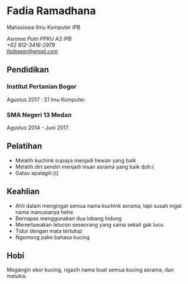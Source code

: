 # Fadia Ramadhana

Mahasiswa Ilmu Komputer IPB

*Asrama Putri PPKU A3 IPB*<br/>
*+62 812-3416-2979*<br/>
*fadiaaar@gmail.com*

## Pendidikan

<h3><b>Institut Pertanian Bogor</b></h3>

Agustus 2017 : S1 lmu Komputer.

<h3><b>SMA Negeri 13 Medan</b></h3>

Agustus 2014 - Juni 2017.

## Pelatihan

* Melatih kuchink supaya menjadi hewan yang baik
* Melatih diri sendiri menjadi insan asrama yang baik duh:(
* Gatau apalagiii:(((

## Keahlian

* Ahli dalam mengingat semua nama kuchink asrama, tapi susah ingat nama manusianya hehe
* Bernapas menggunakan dua lobang hidung
* Menertawakan lelucon seseorang yang sama sekali gak lucu
* Tidur dengan mata tertutup
* Ngomong pake bahasa kucing

## Hobi

Megangin ekor kucing, ngasih nama buat semua kucing asrama, dan melukis.
